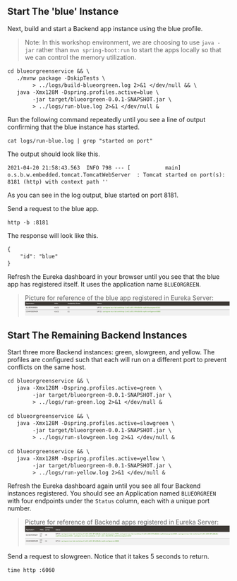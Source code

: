 ## Start The 'blue' Instance
Next, build and start a Backend app instance using the blue profile.
> Note: In this workshop environment, we are choosing to use `java -jar` rather than `mvn spring-boot:run` to start the apps locally so that we can control the memory utilization.
```execute-1
cd blueorgreenservice && \
   ./mvnw package -DskipTests \
        > ../logs/build-blueorgreen.log 2>&1 </dev/null && \
   java -Xmx128M -Dspring.profiles.active=blue \
        -jar target/blueorgreen-0.0.1-SNAPSHOT.jar \
        > ../logs/run-blue.log 2>&1 </dev/null &
```

Run the following command repeatedly until you see a line of output confirming that the blue instance has started.
```execute-1
cat logs/run-blue.log | grep "started on port"
```

The output should look like this.
```
2021-04-20 21:58:43.563  INFO 798 --- [           main] o.s.b.w.embedded.tomcat.TomcatWebServer  : Tomcat started on port(s): 8181 (http) with context path ''
```

As you can see in the log output, blue started on port 8181.

Send a request to the blue app.

```execute-1
http -b :8181
```

The response will look like this.
```
{
    "id": "blue"
}
```

Refresh the Eureka dashboard in your browser until you see that the blue app has registered itself.
It uses the application name `BLUEORGREEN`.

> Picture for reference of the blue app registered in Eureka Server:
![alt_text](images/eureka-local-blue-app.png "Eureka registration")

## Start The Remaining Backend Instances
Start three more Backend instances: green, slowgreen, and yellow.
The profiles are configured such that each will run on a different port to prevent conflicts on the same host.
```execute-1
cd blueorgreenservice && \
   java -Xmx128M -Dspring.profiles.active=green \
        -jar target/blueorgreen-0.0.1-SNAPSHOT.jar \
        > ../logs/run-green.log 2>&1 </dev/null &

cd blueorgreenservice && \
   java -Xmx128M -Dspring.profiles.active=slowgreen \
        -jar target/blueorgreen-0.0.1-SNAPSHOT.jar \
        > ../logs/run-slowgreen.log 2>&1 </dev/null &

cd blueorgreenservice && \
   java -Xmx128M -Dspring.profiles.active=yellow \
        -jar target/blueorgreen-0.0.1-SNAPSHOT.jar \
        > ../logs/run-yellow.log 2>&1 </dev/null &
```

Refresh the Eureka dashboard again until you see all four Backend instances registered.
You should see an Application named `BLUEORGREEN` with four endpoints under the `Status` column, each with a unique port number.

> Picture for reference of Backend apps registered in Eureka Server:
![alt_text](images/eureka-local-backend-apps.png "Eureka registration")

Send a request to slowgreen. Notice that it takes 5 seconds to return.
```execute-1
time http :6060
```
